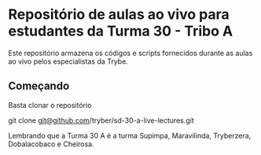 # Repositório de aulas ao vivo para estudantes da Turma 30 - Tribo A

Este repositório armazena os códigos e scripts fornecidos durante as aulas ao vivo pelos especialistas da Trybe.

## Começando

Basta clonar o repositório

git clone git@github.com/tryber/sd-30-a-live-lectures.git

Lembrando que a Turma 30 A é a turma Supimpa, Maravilinda, Tryberzera, Dobalacobaco e Cheirosa.
